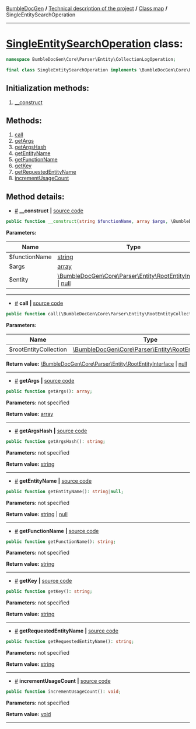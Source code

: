 <!-- {% raw %} -->
<embed> <a href="/docs/README.md">BumbleDocGen</a> <b>/</b> <a href="/docs/tech/readme.md">Technical description of the project</a> <b>/</b> <a href="/docs/tech/map.md">Class map</a> <b>/</b> SingleEntitySearchOperation<hr> </embed>

<h1>
    <a href="https://github.com/bumble-tech/bumble-doc-gen/blob/master/src/Core/Parser/Entity/CollectionLogOperation/SingleEntitySearchOperation.php#L10">SingleEntitySearchOperation</a> class:
</h1>





```php
namespace BumbleDocGen\Core\Parser\Entity\CollectionLogOperation;

final class SingleEntitySearchOperation implements \BumbleDocGen\Core\Parser\Entity\CollectionLogOperation\OperationInterface
```








<h2>Initialization methods:</h2>

<ol>
<li>
    <a href="#m-construct">__construct</a>
    </li>
</ol>

<h2>Methods:</h2>

<ol>
<li>
    <a href="#mcall">call</a>
    </li>
<li>
    <a href="#mgetargs">getArgs</a>
    </li>
<li>
    <a href="#mgetargshash">getArgsHash</a>
    </li>
<li>
    <a href="#mgetentityname">getEntityName</a>
    </li>
<li>
    <a href="#mgetfunctionname">getFunctionName</a>
    </li>
<li>
    <a href="#mgetkey">getKey</a>
    </li>
<li>
    <a href="#mgetrequestedentityname">getRequestedEntityName</a>
    </li>
<li>
    <a href="#mincrementusagecount">incrementUsageCount</a>
    </li>
</ol>







<h2>Method details:</h2>

<div class='method_description-block'>

<ul>
<li><a name="m-construct" href="#m-construct">#</a>
 <b>__construct</b>
    <b>|</b> <a href="https://github.com/bumble-tech/bumble-doc-gen/blob/master/src/Core/Parser/Entity/CollectionLogOperation/SingleEntitySearchOperation.php#L15">source code</a></li>
</ul>

```php
public function __construct(string $functionName, array $args, \BumbleDocGen\Core\Parser\Entity\RootEntityInterface|null $entity);
```



<b>Parameters:</b>

<table>
    <thead>
    <tr>
        <th>Name</th>
        <th>Type</th>
        <th>Description</th>
    </tr>
    </thead>
    <tbody>
            <tr>
            <td>$functionName</td>
            <td><a href='https://www.php.net/manual/en/language.types.string.php'>string</a></td>
            <td>-</td>
        </tr>
            <tr>
            <td>$args</td>
            <td><a href='https://www.php.net/manual/en/language.types.array.php'>array</a></td>
            <td>-</td>
        </tr>
            <tr>
            <td>$entity</td>
            <td><a href='https://github.com/bumble-tech/bumble-doc-gen/blob/master/src/Core/Parser/Entity/RootEntityInterface.php'>\BumbleDocGen\Core\Parser\Entity\RootEntityInterface</a> | <a href='https://www.php.net/manual/en/language.types.null.php'>null</a></td>
            <td>-</td>
        </tr>
        </tbody>
</table>



</div>
<hr>
<div class='method_description-block'>

<ul>
<li><a name="mcall" href="#mcall">#</a>
 <b>call</b>
    <b>|</b> <a href="https://github.com/bumble-tech/bumble-doc-gen/blob/master/src/Core/Parser/Entity/CollectionLogOperation/SingleEntitySearchOperation.php#L65">source code</a></li>
</ul>

```php
public function call(\BumbleDocGen\Core\Parser\Entity\RootEntityCollection $rootEntityCollection): \BumbleDocGen\Core\Parser\Entity\RootEntityInterface|null;
```



<b>Parameters:</b>

<table>
    <thead>
    <tr>
        <th>Name</th>
        <th>Type</th>
        <th>Description</th>
    </tr>
    </thead>
    <tbody>
            <tr>
            <td>$rootEntityCollection</td>
            <td><a href='https://github.com/bumble-tech/bumble-doc-gen/blob/master/src/Core/Parser/Entity/RootEntityCollection.php'>\BumbleDocGen\Core\Parser\Entity\RootEntityCollection</a></td>
            <td>-</td>
        </tr>
        </tbody>
</table>

<b>Return value:</b> <a href='https://github.com/bumble-tech/bumble-doc-gen/blob/master/src/Core/Parser/Entity/RootEntityInterface.php'>\BumbleDocGen\Core\Parser\Entity\RootEntityInterface</a> | <a href='https://www.php.net/manual/en/language.types.null.php'>null</a>


</div>
<hr>
<div class='method_description-block'>

<ul>
<li><a name="mgetargs" href="#mgetargs">#</a>
 <b>getArgs</b>
    <b>|</b> <a href="https://github.com/bumble-tech/bumble-doc-gen/blob/master/src/Core/Parser/Entity/CollectionLogOperation/SingleEntitySearchOperation.php#L30">source code</a></li>
</ul>

```php
public function getArgs(): array;
```



<b>Parameters:</b> not specified

<b>Return value:</b> <a href='https://www.php.net/manual/en/language.types.array.php'>array</a>


</div>
<hr>
<div class='method_description-block'>

<ul>
<li><a name="mgetargshash" href="#mgetargshash">#</a>
 <b>getArgsHash</b>
    <b>|</b> <a href="https://github.com/bumble-tech/bumble-doc-gen/blob/master/src/Core/Parser/Entity/CollectionLogOperation/SingleEntitySearchOperation.php#L40">source code</a></li>
</ul>

```php
public function getArgsHash(): string;
```



<b>Parameters:</b> not specified

<b>Return value:</b> <a href='https://www.php.net/manual/en/language.types.string.php'>string</a>


</div>
<hr>
<div class='method_description-block'>

<ul>
<li><a name="mgetentityname" href="#mgetentityname">#</a>
 <b>getEntityName</b>
    <b>|</b> <a href="https://github.com/bumble-tech/bumble-doc-gen/blob/master/src/Core/Parser/Entity/CollectionLogOperation/SingleEntitySearchOperation.php#L35">source code</a></li>
</ul>

```php
public function getEntityName(): string|null;
```



<b>Parameters:</b> not specified

<b>Return value:</b> <a href='https://www.php.net/manual/en/language.types.string.php'>string</a> | <a href='https://www.php.net/manual/en/language.types.null.php'>null</a>


</div>
<hr>
<div class='method_description-block'>

<ul>
<li><a name="mgetfunctionname" href="#mgetfunctionname">#</a>
 <b>getFunctionName</b>
    <b>|</b> <a href="https://github.com/bumble-tech/bumble-doc-gen/blob/master/src/Core/Parser/Entity/CollectionLogOperation/SingleEntitySearchOperation.php#L25">source code</a></li>
</ul>

```php
public function getFunctionName(): string;
```



<b>Parameters:</b> not specified

<b>Return value:</b> <a href='https://www.php.net/manual/en/language.types.string.php'>string</a>


</div>
<hr>
<div class='method_description-block'>

<ul>
<li><a name="mgetkey" href="#mgetkey">#</a>
 <b>getKey</b>
    <b>|</b> <a href="https://github.com/bumble-tech/bumble-doc-gen/blob/master/src/Core/Parser/Entity/CollectionLogOperation/SingleEntitySearchOperation.php#L55">source code</a></li>
</ul>

```php
public function getKey(): string;
```



<b>Parameters:</b> not specified

<b>Return value:</b> <a href='https://www.php.net/manual/en/language.types.string.php'>string</a>


</div>
<hr>
<div class='method_description-block'>

<ul>
<li><a name="mgetrequestedentityname" href="#mgetrequestedentityname">#</a>
 <b>getRequestedEntityName</b>
    <b>|</b> <a href="https://github.com/bumble-tech/bumble-doc-gen/blob/master/src/Core/Parser/Entity/CollectionLogOperation/SingleEntitySearchOperation.php#L45">source code</a></li>
</ul>

```php
public function getRequestedEntityName(): string;
```



<b>Parameters:</b> not specified

<b>Return value:</b> <a href='https://www.php.net/manual/en/language.types.string.php'>string</a>


</div>
<hr>
<div class='method_description-block'>

<ul>
<li><a name="mincrementusagecount" href="#mincrementusagecount">#</a>
 <b>incrementUsageCount</b>
    <b>|</b> <a href="https://github.com/bumble-tech/bumble-doc-gen/blob/master/src/Core/Parser/Entity/CollectionLogOperation/SingleEntitySearchOperation.php#L60">source code</a></li>
</ul>

```php
public function incrementUsageCount(): void;
```



<b>Parameters:</b> not specified

<b>Return value:</b> <a href='https://www.php.net/manual/en/language.types.void.php'>void</a>


</div>
<hr>

<!-- {% endraw %} -->